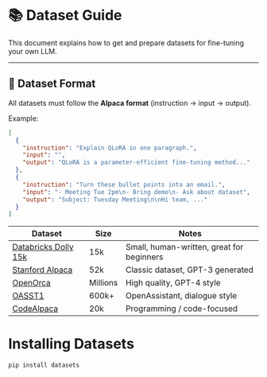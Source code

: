# 📚 Dataset Guide

This document explains how to get and prepare datasets for fine-tuning your own LLM.

---

## 🔹 Dataset Format
All datasets must follow the **Alpaca format** (instruction → input → output).  

Example:
```json
[
  {
    "instruction": "Explain QLoRA in one paragraph.",
    "input": "",
    "output": "QLoRA is a parameter-efficient fine-tuning method..."
  },
  {
    "instruction": "Turn these bullet points into an email.",
    "input": "- Meeting Tue 2pm\n- Bring demo\n- Ask about dataset",
    "output": "Subject: Tuesday Meeting\n\nHi team, ..."
  }
]

```
| Dataset                                                                                 | Size     | Notes                                     |
| --------------------------------------------------------------------------------------- | -------- | ----------------------------------------- |
| [Databricks Dolly 15k](https://huggingface.co/datasets/databricks/databricks-dolly-15k) | 15k      | Small, human-written, great for beginners |
| [Stanford Alpaca](https://huggingface.co/datasets/tatsu-lab/alpaca)                     | 52k      | Classic dataset, GPT-3 generated          |
| [OpenOrca](https://huggingface.co/datasets/Open-Orca/OpenOrca)                          | Millions | High quality, GPT-4 style                 |
| [OASST1](https://huggingface.co/datasets/OpenAssistant/oasst1)                          | 600k+    | OpenAssistant, dialogue style             |
| [CodeAlpaca](https://huggingface.co/datasets/sahil2801/CodeAlpaca-20k)                  | 20k      | Programming / code-focused                |

# Installing Datasets

```bash
pip install datasets
```
